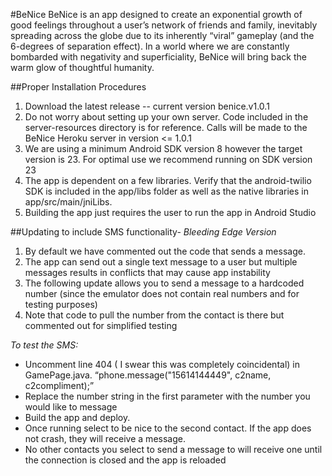#BeNice
BeNice is an app designed to create an exponential growth of good feelings throughout a user’s network of friends and family, inevitably spreading across the globe due to its inherently “viral” gameplay (and the 6-degrees of separation effect). In a world where we are constantly bombarded with negativity and superficiality, BeNice will bring back the warm glow of thoughtful humanity.

##Proper Installation Procedures
1. Download the latest release -- current version benice.v1.0.1
1. Do not worry about setting up your own server. Code included in the server-resources directory is for reference. Calls will be made to the BeNice Heroku server in version  <= 1.0.1
1. We are using a minimum Android SDK version 8 however the target version is 23. For optimal use we recommend running on SDK version 23
1. The app is dependent on a few libraries. Verify that the android-twilio SDK is included in the app/libs folder as well as the native libraries in app/src/main/jniLibs. 
1. Building the app just requires the user to run the app in Android Studio

##Updating to include SMS functionality- *Bleeding Edge Version*
1. By default we have commented out the code that sends a message. 
1. The app can send out a single text message to a user but multiple messages results in conflicts that may cause app instability
1. The following update allows you to send a message to a hardcoded number (since the emulator does not contain real numbers and for testing purposes)
1. Note that code to pull the number from the contact is there but commented out for simplified testing

*To test the SMS:*
- Uncomment line 404 ( I swear this was completely coincidental) in GamePage.java. “phone.message("15614144449", c2name, c2compliment);”
- Replace the number string in the first parameter with the number you would like to message
- Build the app and deploy.
- Once running select to be nice to the second contact. If the app does not crash, they will receive a message.
- No other contacts you select to send a message to will receive one until the connection is closed and the app is reloaded
